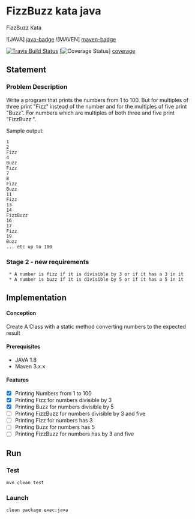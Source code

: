 # FizzBuzz kata java
FizzBuzz Kata

![JAVA] [java-badge]
![MAVEN] [maven-badge]

[![Travis Build Status][build-badge]][build]
[![Coverage Status][coverage-badge]] [coverage]

## Statement

### Problem Description

Write a program that prints the numbers from 1 to 100. But for multiples
of three print "Fizz" instead of the number and for the multiples of
five print "Buzz". For numbers which are multiples of both three and
five print "FizzBuzz ".

Sample output:

    1
    2
    Fizz
    4
    Buzz
    Fizz
    7
    8
    Fizz
    Buzz
    11
    Fizz
    13
    14
    FizzBuzz
    16
    17
    Fizz
    19
    Buzz
    ... etc up to 100

### Stage 2 - new requirements

     * A number is fizz if it is divisible by 3 or if it has a 3 in it
     * A number is buzz if it is divisible by 5 or if it has a 5 in it

## Implementation

#### Conception

Create A Class with a static method converting numbers to the expected result

#### Prerequisites

- JAVA 1.8
- Maven 3.x.x

#### Features

- [x] Printing Numbers from 1 to 100
- [x] Printing Fizz for numbers divisible by 3
- [x] Printing Buzz for numbers divisible by 5
- [ ] Printing FizzBuzz for numbers divisible by 3 and five
- [ ] Printing Fizz for numbers has 3
- [ ] Printing Buzz for numbers has 5
- [ ] Printing FizzBuzz for numbers has by 3 and five

## Run

### Test
    mvn clean test

### Launch
    clean package exec:java


[java-badge]: https://img.shields.io/badge/java-v1.8-red.svg
[maven-badge]: https://img.shields.io/badge/maven-v3.8.0-orange.svg
[build-badge]: https://travis-ci.org/segtio/fizzbuzz-kata-java.svg?branch=master
[build]: https://travis-ci.org/segtio/fizzbuzz-kata-java
[coverage-badge]: https://coveralls.io/repos/github/segtio/fizzbuzz-kata-java/badge.svg?branch=master
[coverage]: https://coveralls.io/github/segtio/fizzbuzz-kata-java?branch=master